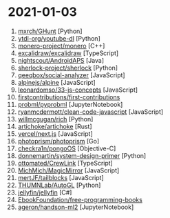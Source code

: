 # 2021-01-03

1. [mxrch/GHunt](https://github.com/mxrch/GHunt "🕵️‍♂️ Investigate Google Accounts with emails.") [Python]
2. [ytdl-org/youtube-dl](https://github.com/ytdl-org/youtube-dl "Command-line program to download videos from YouTube.com and other video sites") [Python]
3. [monero-project/monero](https://github.com/monero-project/monero "Monero: the secure, private, untraceable cryptocurrency") [C++]
4. [excalidraw/excalidraw](https://github.com/excalidraw/excalidraw "Virtual whiteboard for sketching hand-drawn like diagrams") [TypeScript]
5. [nightscout/AndroidAPS](https://github.com/nightscout/AndroidAPS "") [Java]
6. [sherlock-project/sherlock](https://github.com/sherlock-project/sherlock "🔎 Hunt down social media accounts by username across social networks") [Python]
7. [qeeqbox/social-analyzer](https://github.com/qeeqbox/social-analyzer "API and Web App for analyzing & finding a person profile across 300+ social media websites (Detections are updated regularly)") [JavaScript]
8. [alpinejs/alpine](https://github.com/alpinejs/alpine "A rugged, minimal framework for composing JavaScript behavior in your markup.") [JavaScript]
9. [leonardomso/33-js-concepts](https://github.com/leonardomso/33-js-concepts "📜 33 concepts every JavaScript developer should know.") [JavaScript]
10. [firstcontributions/first-contributions](https://github.com/firstcontributions/first-contributions "🚀✨ Help beginners to contribute to open source projects") 
11. [probml/pyprobml](https://github.com/probml/pyprobml "Python code for Machine learning: a probabilistic perspective (2nd edition)") [JupyterNotebook]
12. [ryanmcdermott/clean-code-javascript](https://github.com/ryanmcdermott/clean-code-javascript "🛁 Clean Code concepts adapted for JavaScript") [JavaScript]
13. [willmcgugan/rich](https://github.com/willmcgugan/rich "Rich is a Python library for rich text and beautiful formatting in the terminal.") [Python]
14. [artichoke/artichoke](https://github.com/artichoke/artichoke "💎 Artichoke is a Ruby made with Rust") [Rust]
15. [vercel/next.js](https://github.com/vercel/next.js "The React Framework") [JavaScript]
16. [photoprism/photoprism](https://github.com/photoprism/photoprism "Personal Photo Management powered by Go and Google TensorFlow") [Go]
17. [checkra1n/pongoOS](https://github.com/checkra1n/pongoOS "pongoOS") [Objective-C]
18. [donnemartin/system-design-primer](https://github.com/donnemartin/system-design-primer "Learn how to design large-scale systems. Prep for the system design interview. Includes Anki flashcards.") [Python]
19. [ottomated/CrewLink](https://github.com/ottomated/CrewLink "Free, open, Among Us Proximity Chat") [TypeScript]
20. [MichMich/MagicMirror](https://github.com/MichMich/MagicMirror "MagicMirror² is an open source modular smart mirror platform. With a growing list of installable modules, the MagicMirror² allows you to convert your hallway or bathroom mirror into your personal assistant.") [JavaScript]
21. [mertJF/tailblocks](https://github.com/mertJF/tailblocks "Ready-to-use Tailwind CSS blocks.") [JavaScript]
22. [THUMNLab/AutoGL](https://github.com/THUMNLab/AutoGL "An autoML framework & toolkit for machine learning on graphs.") [Python]
23. [jellyfin/jellyfin](https://github.com/jellyfin/jellyfin "The Free Software Media System") [C#]
24. [EbookFoundation/free-programming-books](https://github.com/EbookFoundation/free-programming-books "📚 Freely available programming books") 
25. [ageron/handson-ml2](https://github.com/ageron/handson-ml2 "A series of Jupyter notebooks that walk you through the fundamentals of Machine Learning and Deep Learning in Python using Scikit-Learn, Keras and TensorFlow 2.") [JupyterNotebook]
